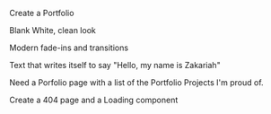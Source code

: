 Create a Portfolio

Blank White, clean look

Modern fade-ins and transitions

Text that writes itself to say "Hello, my name is Zakariah"

Need a Porfolio page with a list of the Portfolio Projects I'm proud of.

Create a 404 page and a Loading component